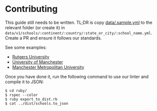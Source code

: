 # Contributing

This guide still needs to be written. TL;DR is copy [data/.sample.yml](data/.sample.yml) to the relevant folder (or create it) in `data/v1/schools/:continent/:country/:state_or_city/:school_name.yml`. Create a PR and ensure it follows our standards.

See some examples:
- [Rutgers University](data/v1/schools/north-america/united-states/new-jersey/rutgers-university.yml)
- [University of Manchester](data/v1/schools/europe/united-kingdom/england/university-of-manchester.yml)
- [Manchester Metropolitan University](data/v1/schools/europe/united-kingdom/england/manchester-metropolitan-university.yml)

Once you have done it, run the following command to use our linter and compile it to JSON:

```
$ cd ruby/
$ rspec --color
$ ruby export_to_dist.rb
$ cat ../dist/schools.to_json
```